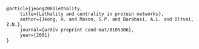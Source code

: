     @article{jeong2001lethality,
         title={Lethality and centrality in protein networks},
         author={Jeong, H. and Mason, S.P. and Barabasi, A.L. and Oltvai, Z.N.},
         journal={arXiv preprint cond-mat/0105306},
         year={2001}
    }
